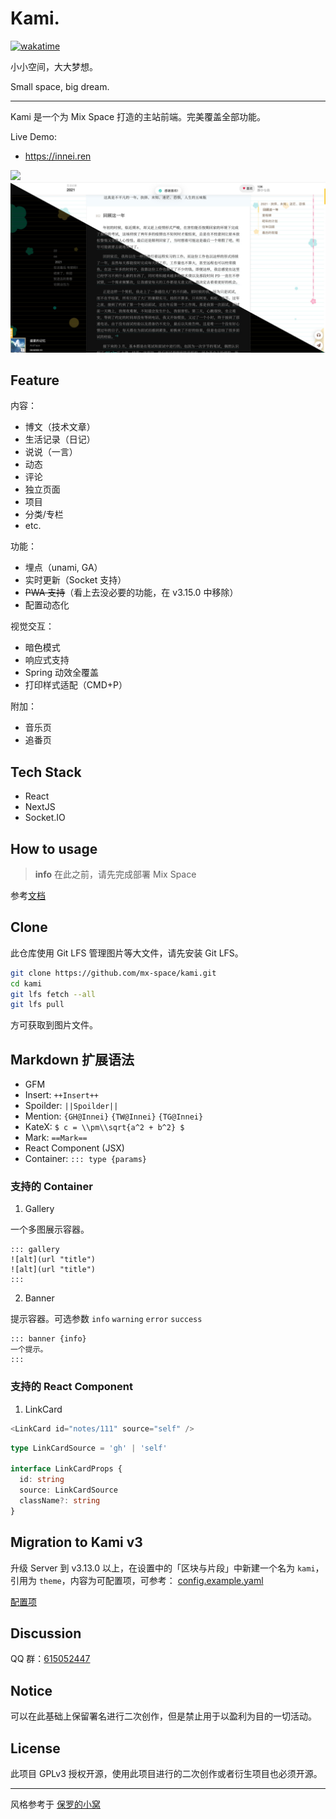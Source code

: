 # Kami.

[![wakatime](https://wakatime.com/badge/github/mx-space/kami.svg)](https://wakatime.com/badge/github/mx-space/kami)

小小空间，大大梦想。

Small space, big dream.

---

Kami 是一个为 Mix Space 打造的主站前端。完美覆盖全部功能。

Live Demo:

- <https://innei.ren>

![](https://user-images.githubusercontent.com/41265413/169677737-9b407450-ec95-4d30-b5ca-818cf1d18bdb.png)
![](https://github.com/mx-space/docs-images/blob/master/images/bg.jpg?raw=true)

## Feature

内容：

- 博文（技术文章）
- 生活记录（日记）
- 说说（一言）
- 动态
- 评论
- 独立页面
- 项目
- 分类/专栏
- etc.

功能：

- 埋点（unami, GA）
- 实时更新（Socket 支持）
- ~~PWA 支持~~（看上去没必要的功能，在 v3.15.0 中移除）
- 配置动态化

视觉交互：

- 暗色模式
- 响应式支持
- Spring 动效全覆盖
- 打印样式适配（CMD+P）

附加：

- 音乐页
- 追番页

## Tech Stack

- React
- NextJS
- Socket.IO

## How to usage

> **info**
> 在此之前，请先完成部署 Mix Space

参考[文档](https://mx-docs.iucky.cn/deploy/kami/)

## Clone

此仓库使用 Git LFS 管理图片等大文件，请先安装 Git LFS。

```bash
git clone https://github.com/mx-space/kami.git
cd kami
git lfs fetch --all
git lfs pull
```

方可获取到图片文件。

## Markdown 扩展语法

- GFM
- Insert: `++Insert++`
- Spoilder: `||Spoilder||`
- Mention: `{GH@Innei}` `{TW@Innei}` `{TG@Innei}`
- KateX: `$ c = \\pm\\sqrt{a^2 + b^2} $`
- Mark: `==Mark==`
- React Component (JSX)
- Container: `::: type {params}`

### 支持的 Container

1. Gallery

一个多图展示容器。

```mark
::: gallery
![alt](url "title")
![alt](url "title")
:::
```

2. Banner

提示容器。可选参数 `info` `warning` `error` `success`

```mark
::: banner {info}
一个提示。
:::
```

### 支持的 React Component

1. LinkCard

```js
<LinkCard id="notes/111" source="self" />
```

```ts
type LinkCardSource = 'gh' | 'self'

interface LinkCardProps {
  id: string
  source: LinkCardSource
  className?: string
}
```

## Migration to Kami v3

升级 Server 到 v3.13.0 以上，在设置中的「区块与片段」中新建一个名为 `kami`，引用为 `theme`，内容为可配置项，可参考： [config.example.yaml](./config.example.yaml)

[配置项](https://mx-docs.shizuri.net/deploy/kami#%E6%9B%B4%E4%B8%BA%E8%AF%A6%E7%BB%86%E7%9A%84%E9%85%8D%E7%BD%AE%E9%A1%B9)

## Discussion

QQ 群：[615052447](https://jq.qq.com/?_wv=1027&k=5t9N0mw)

## Notice

可以在此基础上保留署名进行二次创作，但是禁止用于以盈利为目的一切活动。

## License

此项目 GPLv3 授权开源，使用此项目进行的二次创作或者衍生项目也必须开源。

---

风格参考于 [保罗的小窝](https://paul.ren)
